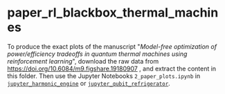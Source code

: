 # paper_rl_blackbox_thermal_machines
To produce the exact plots of the manuscript "*Model-free optimization of power/efficiency tradeoffs in quantum thermal machines using reinforcement learning*", download the raw data from https://doi.org/10.6084/m9.figshare.19180907 , and extract the content in this folder. Then use the Jupyter Notebooks ```2_paper_plots.ipynb``` in [```jupyter_harmonic_engine```](../jupyter_harmonic_engine) or [```jupyter_qubit_refrigerator```](../jupyter_qubit_refrigerator).
